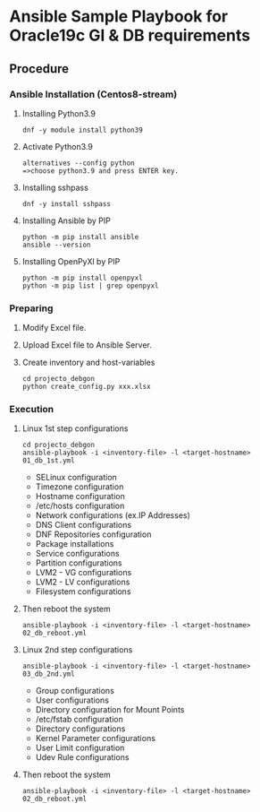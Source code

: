 # Ansible Sample Playbook for Oracle19c GI & DB requirements

## Procedure
### Ansible Installation (Centos8-stream)

1. Installing Python3.9
    ```:Installing Python3.9
    dnf -y module install python39
    ```

1. Activate Python3.9
    ```:
    alternatives --config python
    =>choose python3.9 and press ENTER key.
    ```

1. Installing sshpass
    ```:Installing sshpass
    dnf -y install sshpass
    ```

1. Installing Ansible by PIP
    ```:Installing Ansible by PIP
    python -m pip install ansible
    ansible --version
    ```

1. Installing OpenPyXl by PIP
    ```:Installing Ansible by PIP
    python -m pip install openpyxl
    python -m pip list | grep openpyxl
    ```


### Preparing
1. Modify Excel file.

1. Upload Excel file to Ansible Server.

1. Create inventory and host-variables
    ```:
    cd projecto_debgon
    python create_config.py xxx.xlsx
    ```


### Execution
1. Linux 1st step configurations
    ```:
    cd projecto_debgon
    ansible-playbook -i <inventory-file> -l <target-hostname> 01_db_1st.yml
    ```

    - SELinux configuration
    - Timezone configuration
    - Hostname configuration
    - /etc/hosts configuration
    - Network configurations (ex.IP Addresses)
    - DNS Client configurations
    - DNF Repositories configuration
    - Package installations
    - Service configurations
    - Partition configurations
    - LVM2 - VG configurations
    - LVM2 - LV configurations
    - Filesystem configurations


2. Then reboot the system
    ```:
    ansible-playbook -i <inventory-file> -l <target-hostname> 02_db_reboot.yml
    ```

3. Linux 2nd step configurations
    ```:
    ansible-playbook -i <inventory-file> -l <target-hostname> 03_db_2nd.yml
    ```

    - Group configurations
    - User configurations
    - Directory configuration for Mount Points
    - /etc/fstab configuration
    - Directory configurations
    - Kernel Parameter configurations
    - User Limit configuration
    - Udev Rule configurations

4. Then reboot the system
    ```:
    ansible-playbook -i <inventory-file> -l <target-hostname> 02_db_reboot.yml
    ```



